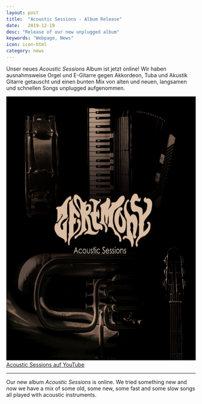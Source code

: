 ```yaml
---
layout: post
title:  "Acoustic Sessions - Album Release"
date:   2019-12-19
desc: "Release of our new unplugged album"
keywords: "Webpage, News"
icon: icon-html
category: news
---
```


Unser neues <i>Acoustic Sessions</i> Album ist jetzt online! Wir haben ausnahmsweise Orgel und E-Gitarre gegen Akkordeon, Tuba und Akustik Gitarre getauscht und einen bunten Mix von alten und neuen, langsamen und schnellen Songs unplugged aufgenommen.

<a href="https://zeremony.bandcamp.com/album/acoustic-sessions"><img src="/static/assets/img/landing/acoustic-sessions_online.png" height="700px" width="700px"/></a><br />
<a href="https://www.youtube.com/watch?v=W8l11aEG8bA">Acoustic Sessions auf YouTube</a>

<hr />
Our new album <i>Acoustic Sessions</i> is online. We tried something new and now we have a mix of some old, some new, some fast and some slow songs all played with acoustic instruments.
